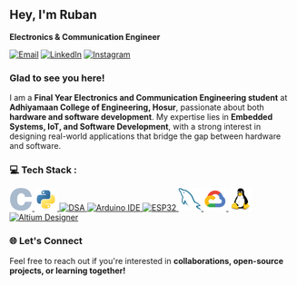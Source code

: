 ## Hey, I'm Ruban

**Electronics & Communication Engineer**  

[![Email](https://img.shields.io/badge/Email-D14836?style=flat&logo=gmail&logoColor=white)](mailto:your-devananthangv@gmail.com) [![LinkedIn](https://img.shields.io/badge/LinkedIn-0077B5?style=flat&logo=linkedin&logoColor=white)](https://www.linkedin.com/in/devananthan-gv) [![Instagram](https://img.shields.io/badge/Instagram-E4405F?style=flat&logo=instagram&logoColor=white)](https://www.instagram.com/your-instagram/)

### Glad to see you here!

I am a **Final Year Electronics and Communication Engineering student** at **Adhiyamaan College of Engineering, Hosur**, passionate about both **hardware and software development**. My expertise lies in **Embedded Systems, IoT, and Software Development**, with a strong interest in designing real-world applications that bridge the gap between hardware and software.    

### 💻 Tech Stack : 
<p align="left">  
  <a href="https://www.geeksforgeeks.org/c-programming-language/" target="_blank">
    <img src="https://raw.githubusercontent.com/devicons/devicon/master/icons/c/c-original.svg" alt="C" width="40" height="40"/>  
  </a>  
  <a href="https://www.w3schools.com/python/" target="_blank">
    <img src="https://raw.githubusercontent.com/devicons/devicon/master/icons/python/python-original.svg" alt="Python" width="40" height="40"/>  
  </a>  
  <a href="https://www.geeksforgeeks.org/data-structures/" target="_blank">
    <img src="https://cdn.jsdelivr.net/gh/devicons/devicon/icons/git/git-original.svg" alt="DSA" width="40" height="40"/>  
  </a>  
  <a href="https://www.arduino.cc/en/Tutorial/HomePage" target="_blank">
    <img src="https://cdn.jsdelivr.net/gh/devicons/devicon/icons/arduino/arduino-original.svg" alt="Arduino IDE" width="40" height="40"/>  
  </a>  
  <a href="https://docs.espressif.com/projects/esp-idf/en/stable/esp32/get-started/index.html" target="_blank">
    <img src="https://cdn.worldvectorlogo.com/logos/espressif-systems.svg" alt="ESP32" width="40" height="40"/>  
  </a>  
  <a href="https://www.w3schools.com/sql/" target="_blank">
    <img src="https://raw.githubusercontent.com/devicons/devicon/master/icons/mysql/mysql-original.svg" alt="SQL" width="40" height="40"/>  
  </a>  
  <a href="https://cloud.google.com/training" target="_blank">
    <img src="https://raw.githubusercontent.com/devicons/devicon/master/icons/googlecloud/googlecloud-original.svg" alt="Google Cloud" width="40" height="40"/>  
  </a>  
  <a href="https://www.tutorialspoint.com/linux/index.htm" target="_blank">
    <img src="https://raw.githubusercontent.com/devicons/devicon/master/icons/linux/linux-original.svg" alt="Linux" width="40" height="40"/>  
  </a>  
  <a href="https://www.altium.com/altium-designer/" target="_blank">
    <img src="https://cdn.worldvectorlogo.com/logos/altium-designer.svg" alt="Altium Designer" width="40" height="40"/>  
  </a>  
</p>


  
### 🌐 Let's Connect  
Feel free to reach out if you're interested in **collaborations, open-source projects, or learning together!**  
